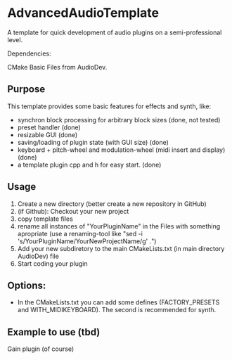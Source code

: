 # AdvancedAudioTemplate
A template for quick development of audio plugins on a semi-professional level.

Dependencies:

CMake Basic Files from AudioDev.

## Purpose
This template provides some basic features for effects and synth, like:
* synchron block processing for arbitrary block sizes (done, not tested)
* preset handler (done)
* resizable GUI (done)
* saving/loading of plugin state (with GUI size) (done)
* keyboard  + pitch-wheel and modulation-wheel (midi insert and display) (done) 
* a template plugin cpp and h for easy start. (done)

## Usage

1. Create a new directory (better create a new repository in GitHub)
2. (if Github): Checkout your new project
3. copy template files
4. rename all instances of "YourPluginName" in the Files with something apropriate 
    (use a renaming-tool like   "sed -i 's/YourPluginName/YourNewProjectName/g' *.*")   
5. Add your new subdiretory to the main CMakeLists.txt (in main directory AudioDev) file
6. Start coding your plugin


## Options:
* In the CMakeLists.txt you can add some defines (FACTORY_PRESETS and WITH_MIDIKEYBOARD). The second is recommended for synth.

## Example to use (tbd)

Gain plugin (of course)














